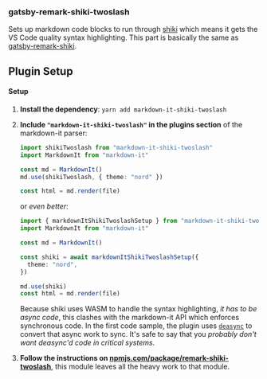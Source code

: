 ### gatsby-remark-shiki-twoslash

Sets up markdown code blocks to run through [shiki](https://shiki.matsu.io) which means it gets the VS Code quality
syntax highlighting. This part is basically the same as [gatsby-remark-shiki](https://www.gatsbyjs.org/packages/gatsby-remark-shiki/).

## Plugin Setup

#### Setup

1. **Install the dependency**: `yarn add markdown-it-shiki-twoslash`
1. **Include `"markdown-it-shiki-twoslash"` in the plugins section** of the markdown-it parser:

   ```ts
   import shikiTwoslash from "markdown-it-shiki-twoslash"
   import MarkdownIt from "markdown-it"

   const md = MarkdownIt()
   md.use(shikiTwoslash, { theme: "nord" })

   const html = md.render(file)
   ```

   or _even better_:

   ```ts
   import { markdownItShikiTwoslashSetup } from "markdown-it-shiki-twoslash"
   import MarkdownIt from "markdown-it"

   const md = MarkdownIt()

   const shiki = await markdownItShikiTwoslashSetup({
     theme: "nord",
   })

   md.use(shiki)
   const html = md.render(file)
   ```

   Because shiki uses WASM to handle the syntax highlighting, _it has to be async code_, this clashes with the markdown-it API which enforces synchronous code. In the first code sample, the plugin uses [`deasync`](https://www.npmjs.com/package/deasync) to convert that async work to sync. It's safe to say that you _probably don't want deasync'd code in critical systems_.

1. **Follow the instructions on [npmjs.com/package/remark-shiki-twoslash](https://www.npmjs.com/package/remark-shiki-twoslash)**, this module leaves all the heavy work to that module.
